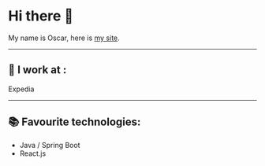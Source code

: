 # Hi there 👋

My name is Oscar, here is [my site](https://www.findbugs.life/).

--- 


## 🚀 I work at : 

Expedia 

--- 

## 📚 Favourite technologies: 

- Java / Spring Boot
- React.js


